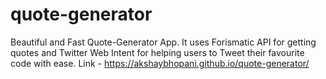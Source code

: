 # quote-generator
Beautiful and Fast Quote-Generator App. It uses Forismatic API for getting quotes and Twitter Web Intent for helping users to Tweet their favourite code with ease.
Link - https://akshaybhopani.github.io/quote-generator/
